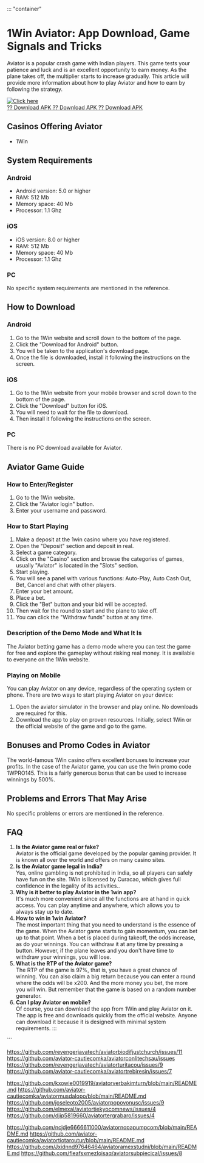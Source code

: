 ::: \"container\"
# 1Win Aviator: App Download, Game Signals and Tricks

Aviator is a popular crash game with Indian players. This game tests
your patience and luck and is an excellent opportunity to earn money. As
the plane takes off, the multiplier starts to increase gradually. This
article will provide more information about how to play Aviator and how
to earn by following the strategy.

[![Click
here](https://readscoops.com/wp-content/uploads/2023/03/Readscoop-aviator-1-1.jpg)](https://traff.sbs/deff)\
[?? Download APK ?? Download APK ?? Download
APK](https://traff.sbs/deff)

## Casinos Offering Aviator

-   1Win

## System Requirements

### Android

-   Android version: 5.0 or higher
-   RAM: 512 Mb
-   Memory space: 40 Mb
-   Processor: 1.1 Ghz

### iOS

-   iOS version: 8.0 or higher
-   RAM: 512 Mb
-   Memory space: 40 Mb
-   Processor: 1.1 Ghz

### PC

No specific system requirements are mentioned in the reference.

## How to Download

### Android

1.  Go to the 1Win website and scroll down to the bottom of the page.
2.  Click the "Download for Android" button.
3.  You will be taken to the application\'s download page.
4.  Once the file is downloaded, install it following the instructions
    on the screen.

### iOS

1.  Go to the 1Win website from your mobile browser and scroll down to
    the bottom of the page.
2.  Click the "Download" button for iOS.
3.  You will need to wait for the file to download.
4.  Then install it following the instructions on the screen.

### PC

There is no PC download available for Aviator.

## Aviator Game Guide

### How to Enter/Register

1.  Go to the 1Win website.
2.  Click the "Aviator login" button.
3.  Enter your username and password.

### How to Start Playing

1.  Make a deposit at the 1win casino where you have registered.
2.  Open the "Deposit" section and deposit in real.
3.  Select a game category.
4.  Click on the "Casino" section and browse the categories of
    games, usually "Aviator" is located in the "Slots"
    section.
5.  Start playing.
6.  You will see a panel with various functions: Auto-Play, Auto Cash
    Out, Bet, Cancel and chat with other players.
7.  Enter your bet amount.
8.  Place a bet.
9.  Click the "Bet" button and your bid will be accepted.
10. Then wait for the round to start and the plane to take off.
11. You can click the "Withdraw funds" button at any time.

### Description of the Demo Mode and What It Is

The Aviator betting game has a demo mode where you can test the game for
free and explore the gameplay without risking real money. It is
available to everyone on the 1Win website.

### Playing on Mobile

You can play Aviator on any device, regardless of the operating system
or phone. There are two ways to start playing Aviator on your device:

1.  Open the aviator simulator in the browser and play online. No
    downloads are required for this.
2.  Download the app to play on proven resources. Initially, select 1Win
    or the official website of the game and go to the game.

## Bonuses and Promo Codes in Aviator

The world-famous 1Win casino offers excellent bonuses to increase your
profits. In the case of the Aviator game, you can use the 1win promo
code 1WPRO145. This is a fairly generous bonus that can be used to
increase winnings by 500%.

## Problems and Errors That May Arise

No specific problems or errors are mentioned in the reference.

## FAQ

1.  **Is the Aviator game real or fake?**\
    Aviator is the official game developed by the popular gaming
    provider. It is known all over the world and offers on many casino
    sites.
2.  **Is the Aviator game legal in India?**\
    Yes, online gambling is not prohibited in India, so all players can
    safely have fun on the site. 1Win is licensed by Curacao, which
    gives full confidence in the legality of its activities..
3.  **Why is it better to play Aviator in the 1win app?**\
    It\'s much more convenient since all the functions are at hand in
    quick access. You can play anytime and anywhere, which allows you to
    always stay up to date.
4.  **How to win in 1win Aviator?**\
    The most important thing that you need to understand is the essence
    of the game. When the Aviator game starts to gain momentum, you can
    bet up to that point. When a bet is placed during takeoff, the odds
    increase, as do your winnings. You can withdraw it at any time by
    pressing a button. However, if the plane leaves and you don't have
    time to withdraw your winnings, you will lose.
5.  **What is the RTP of the Aviator game?**\
    The RTP of the game is 97%, that is, you have a great chance of
    winning. You can also claim a big return because you can enter a
    round where the odds will be x200. And the more money you bet, the
    more you will win. But remember that the game is based on a random
    number generator.
6.  **Can I play Aviator on mobile?**\
    Of course, you can download the app from 1Win and play Aviator on
    it. The app is free and downloads quickly from the official website.
    Anyone can download it because it is designed with minimal system
    requirements.
:::

\`\`\`

https://github.com/revengerjavatech/aviatorbiodifjustchurch/issues/11
https://github.com/aviator-cautiecomka/aviatorconlitechsau/issues
https://github.com/revengerjavatech/aviatorturitacou/issues/9
https://github.com/aviator-cautiecomka/aviatortrebiresin/issues/7

https://github.com/kxowie0019919/aviatorverbakimturn/blob/main/README.md
https://github.com/aviator-cautiecomka/aviatormusdalopo/blob/main/README.md
https://github.com/joseleoto2005/aviatorpopovonusc/issues/9
https://github.com/elmexal/aviatortiekyocomnews/issues/4
https://github.com/djip5819660/aviatortergrabaro/issues/4

https://github.com/ncjdje6666611000/aviatornopapumpcom/blob/main/README.md
https://github.com/aviator-cautiecomka/aviatortiotaroutur/blob/main/README.md
https://github.com/Jxidnnd97646464/aviatoramexstudni/blob/main/README.md
https://github.com/fleafsxmezloisaq/aviatorsubpiecical/issues/8
